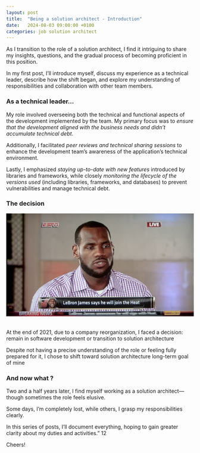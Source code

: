 ```yaml
---
layout: post
title:  "Being a solution architect - Introduction"
date:   2024-08-03 09:00:00 +0100
categories: job solution architect
---
```


As I transition to the role of a solution architect, I find it intriguing to share my insights, questions, and the gradual process of becoming proficient in this position.

In my first post, I’ll introduce myself, discuss my experience as a technical leader, describe how the shift began, and explore my understanding of responsibilities and collaboration with other team members.

### As a technical leader...

My role involved overseeing both the technical and functional aspects of the development implemented by the team. My primary focus was to *ensure that the development aligned with the business needs and didn’t accumulate technical debt*.

Additionally, I facilitated *peer reviews and technical sharing sessions* to enhance the development team’s awareness of the application’s technical environment.

Lastly, I emphasized *staying up-to-date with new features* introduced by libraries and frameworks, while closely *monitoring the lifecycle of the versions used* (including libraries, frameworks, and databases) to prevent vulnerabilities and manage technical debt.

### The decision

![image](/assets/the-decision-lebron-james.jpeg)

<br/>
At the end of 2021, due to a company reorganization, I faced a decision: remain in software development or transition to solution architecture

Despite not having a precise understanding of the role or feeling fully prepared for it, I chose to shift toward solution architecture long-term goal of mine

### And now what ?

Two and a half years later, I find myself working as a solution architect—though sometimes the role feels elusive. 

Some days, I’m completely lost, while others, I grasp my responsibilities clearly. 

In this series of posts, I’ll document everything, hoping to gain greater clarity about my duties and activities.” 12

Cheers!